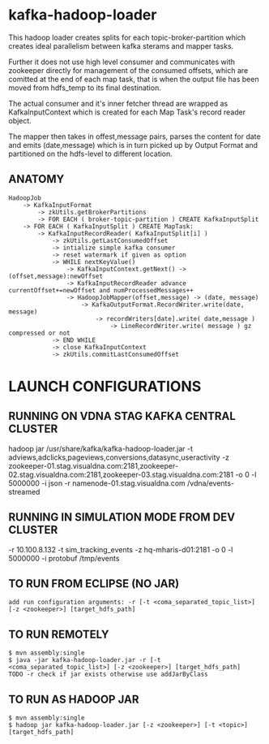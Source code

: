 kafka-hadoop-loader
=====================

This hadoop loader creates splits for each topic-broker-partition which creates
ideal parallelism between kafka sterams and mapper tasks.

Further it does not use high level consumer and communicates with zookeeper directly
for management of the consumed offsets, which are comitted at the end of each map task,
that is when the output file has been moved from hdfs_temp to its final destination. 

The actual consumer and it's inner fetcher thread are wrapped as KafkaInputContext which
is created for each Map Task's record reader object.

The mapper then takes in offest,message pairs, parses the content for date and emits (date,message)
which is in turn picked up by Output Format and partitioned on the hdfs-level to different location.


ANATOMY
-------

    HadoopJob
        -> KafkaInputFormat
            -> zkUtils.getBrokerPartitions 
            -> FOR EACH ( broker-topic-partition ) CREATE KafkaInputSplit
        -> FOR EACH ( KafkaInputSplit ) CREATE MapTask:
            -> KafkaInputRecordReader( KafkaInputSplit[i] )
                -> zkUtils.getLastConsumedOffset
                -> intialize simple kafka consumer
                -> reset watermark if given as option
                -> WHILE nextKeyValue()
                    -> KafkaInputContext.getNext() -> (offset,message):newOffset
                    -> KafkaInputRecordReader advance currentOffset+=newOffset and numProcessedMessages++
                    -> HadoopJobMapper(offset,message) -> (date, message)
                        -> KafkaOutputFormat.RecordWriter.write(date, message)
                            -> recordWriters[date].write( date,message )
                                -> LineRecordWriter.write( message ) gz compressed or not
                -> END WHILE
                -> close KafkaInputContext
                -> zkUtils.commitLastConsumedOffset


LAUNCH CONFIGURATIONS
=====================

RUNNING ON VDNA STAG KAFKA CENTRAL CLUSTER
------------------------------------------
hadoop jar /usr/share/kafka/kafka-hadoop-loader.jar -t adviews,adclicks,pageviews,conversions,datasync,useractivity -z zookeeper-01.stag.visualdna.com:2181,zookeeper-02.stag.visualdna.com:2181,zookeeper-03.stag.visualdna.com:2181 -o 0 -l 5000000 -i json -r namenode-01.stag.visualdna.com /vdna/events-streamed

RUNNING IN SIMULATION MODE FROM DEV CLUSTER
-------------------------------------------
-r 10.100.8.132 -t sim_tracking_events -z hq-mharis-d01:2181 -o 0 -l 5000000 -i protobuf /tmp/events


TO RUN FROM ECLIPSE (NO JAR)
----------------------------
    add run configuration arguments: -r [-t <coma_separated_topic_list>] [-z <zookeeper>] [target_hdfs_path]


TO RUN REMOTELY
---------------
    $ mvn assembly:single
    $ java -jar kafka-hadoop-loader.jar -r [-t <coma_separated_topic_list>] [-z <zookeeper>] [target_hdfs_path]
    TODO -r check if jar exists otherwise use addJarByClass


TO RUN AS HADOOP JAR
--------------------
    $ mvn assembly:single
    $ hadoop jar kafka-hadoop-loader.jar [-z <zookeeper>] [-t <topic>] [target_hdfs_path]





